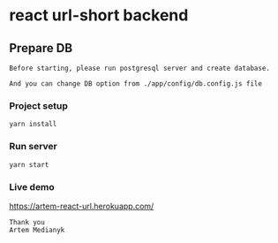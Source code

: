 # react url-short backend

## Prepare DB
```
Before starting, please run postgresql server and create database.

And you can change DB option from ./app/config/db.config.js file
```

### Project setup
```
yarn install
```

### Run server
```
yarn start
```


### Live demo

https://artem-react-url.herokuapp.com/

```
Thank you
Artem Medianyk
```
